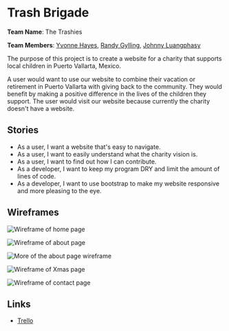 # Trash Brigade

<b>Team Name</b>: The Trashies

<b>Team Members</b>: [Yvonne Hayes](https://github.com/YvonneHayes), [Randy Gylling](https://github.com/rgylling), [Johnny Luangphasy](https://github.com/jluangphasy)

The purpose of this project is to create a website for a charity that supports local children in Puerto Vallarta, Mexico.

A user would want to use our website to combine their vacation or retirement in Puerto Vallarta with giving back to the community. They would benefit by making a positive difference in the lives of the children they support. The user would visit our website because currently the charity doesn't have a website.

## Stories

- As a user, I want a website that's easy to navigate.
- As a user, I want to easily understand what the charity vision is.
- As a user, I want to find out how I can contribute.
- As a developer, I want to keep my program DRY and limit the amount of lines of code.
- As a developer, I want to use bootstrap to make my website responsive and more pleasing to the eye.

## Wireframes

![Wireframe of home page](/wireframes/home-page.jpg "Home Page")

![Wireframe of about page](/wireframes/about-page-01.jpg "About Page")

![More of the about page wireframe](/wireframes/about-page-02.jpg "More of the About Page")

![Wireframe of Xmas page](/wireframes/xmas-page.jpg "Xmas Page")

![Wireframe of contact page](/wireframes/contact-page.jpg "Contact Page")

## Links

- [Trello](https://trello.com/b/E8SHU905/trash-brigade)
